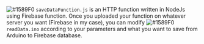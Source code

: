 ![#1589F0](https://placehold.co/15x15/1589F0/1589F0.png) `saveDataFunction.js` is an HTTP function written in NodeJs using Firebase function.
Once you uploaded your function on whatever server you want (Firebase in my case), you can modify ![#1589F0](https://placehold.co/15x15/1589F0/1589F0.png) `readData.ino` according to your parameters and what you want to save from Arduino
to Firebase database.
